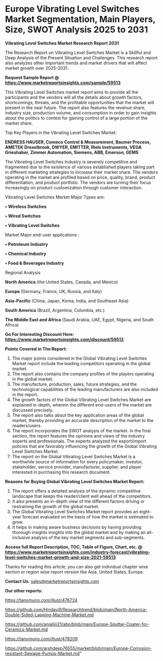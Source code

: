  # Europe Vibrating Level Switches Market Segmentation, Main Players, Size, SWOT Analysis 2025 to 2031

<strong>Vibrating Level Switches Market Research Report 2031</strong>

The Research Report on Vibrating Level Switches Market is a Skillful and Deep Analysis of the Present Situation and Challenges. This research report also analyzes other important trends and market drivers that will affect market growth over 2025-2031.

<strong>Request Sample Report @ <a href=https://www.marketreportsinsights.com/sample/59513>https://www.marketreportsinsights.com/sample/59513</a></strong>

This Vibrating Level Switches market report aims to provide all the participants and the vendors will all the details about growth factors, shortcomings, threats, and the profitable opportunities that the market will present in the near future. The report also features the revenue share, industry size, production volume, and consumption in order to gain insights about the politics to contest for gaining control of a large portion of the market share.

Top Key Players in the Vibrating Level Switches Market:

<strong>ENDRESS HAUSER, Comeco Control & Measurement, Baumer Process, AMETEK Drexelbrook, DWYER, EMITTER, Riels Instruments, VEGA Grieshaber, Zimmer Automation, Siemens, ABB, Emerson, GEMS</strong>

The Vibrating Level Switches Industry is severely competitive and fragmented due to the existence of various established players taking part in different marketing strategies to increase their market share. The vendors operating in the market are profiled based on price, quality, brand, product differentiation, and product portfolio. The vendors are turning their focus increasingly on product customization through customer interaction.

Vibrating Level Switches Market Major Types are:

<strong>• Wireless Switches

• Wired Switches

• Vibrating Level Switches</strong>

Market Major end-user applications :

<strong>• Petroleum Industry

• Chemical Industry

• Food & Beverages Industry</strong>

Regional Analysis

</u><strong><b>North America</b></strong> (the United States, Canada, and Mexico)

<strong><b>Europe </b></strong>(Germany, France, UK, Russia, and Italy)

<strong><b>Asia-Pacific</b></strong> (China, Japan, Korea, India, and Southeast Asia)

<strong><b>South America</b></strong> (Brazil, Argentina, Colombia, etc.)

<strong><b>The Middle East and Africa</b></strong> (Saudi Arabia, UAE, Egypt, Nigeria, and South Africa)

<strong>Go For Interesting Discount Here: <a href=https://www.marketreportsinsights.com/discount/59513>https://www.marketreportsinsights.com/discount/59513</a></strong>

<strong>Points Covered in The Report:</strong>
<ol>
  <li>The major points considered in the Global Vibrating Level Switches Market report include the leading competitors operating in the global market.</li>
  <li>The report also contains the company profiles of the players operating in the global market.</li>
  <li>The manufacture, production, sales, future strategies, and the technological capabilities of the leading manufacturers are also included in the report.</li>
  <li>The growth factors of the Global Vibrating Level Switches Market are explained in-depth, wherein the different end-users of the market are discussed precisely.</li>
  <li>The report also talks about the key application areas of the global market, thereby providing an accurate description of the market to the readers/users.</li>
  <li>The report incorporates the SWOT analysis of the market. In the final section, the report features the opinions and views of the industry experts and professionals. The experts analyzed the export/import policies that are favorably influencing the growth of the Global Vibrating Level Switches Market.</li>
  <li>The report on the Global Vibrating Level Switches Market is a worthwhile source of information for every policymaker, investor, stakeholder, service provider, manufacturer, supplier, and player interested in purchasing this research document.</li>
</ol>
<strong>Reasons for Buying Global Vibrating Level Switches Market Report:</strong>

<ol>
  <li>The report offers a detailed analysis of the dynamic competitive landscape that keeps the reader/client well ahead of the competitors.</li>
  <li>It also presents an in-depth view of the different factors driving or restraining the growth of the global market.</li>
  <li>The Global Vibrating Level Switches Market report provides an eight-year forecast evaluated on the basis of how the market is estimated to grow.</li>
  <li>It helps in making aware business decisions by having providing thorough insights insights into the global market and by making an all-inclusive analysis of the key market segments and sub-segments.</li>
</ol>
<strong>Access full Report Description, TOC, Table of Figure, Chart, etc. @ <a href=https://www.marketreportsinsights.com/industry-forecast/vibrating-level-switches-market-growth-and-size-2021-59513>https://www.marketreportsinsights.com/industry-forecast/vibrating-level-switches-market-growth-and-size-2021-59513</a></strong>


Thanks for reading this article; you can also get individual chapter wise section or region wise report version like Asia, United States, Europe.

<strong>Contact Us:</strong>
sales@marketreportsinsights.com

<strong>Our other reports:</strong>

<a href=https://tanomuno.com/illust/476724>https://tanomuno.com/illust/476724</a>

<a href=https://github.com/Hindavi9/Researchtrend/blob/main/North-America-Double-Sided-Lapping-Machine-Market.md>https://github.com/Hindavi9/Researchtrend/blob/main/North-America-Double-Sided-Lapping-Machine-Market.md</a>

<a href=https://github.com/anjaliiii21/abn/blob/main/Europe-Sputter-Coater-for-Ceramics-Market.md>https://github.com/anjaliiii21/abn/blob/main/Europe-Sputter-Coater-for-Ceramics-Market.md</a>

<a href=https://tanomuno.com/illust/478209>https://tanomuno.com/illust/478209</a>

<a href=https://github.com/arshdeep76555/market/blob/main/Europe-Corrosion-resistant-Sewage-Pumps-Market.md>https://github.com/arshdeep76555/market/blob/main/Europe-Corrosion-resistant-Sewage-Pumps-Market.md</a>"
